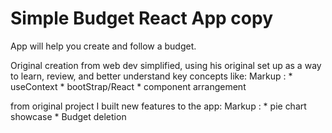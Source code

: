 # Simple Budget React App copy

App will help you create and follow a budget.

Original creation from web dev simplified, using his original set up as a way to learn, review, and better understand key concepts like:
Markup : * useContext
         * bootStrap/React
         * component arrangement


from original project I built new features to the app:
Markup : * pie chart showcase
         * Budget deletion

